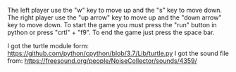 The left player use the "w" key to move up and the "s" key to move down.
The right player use the "up arrow" key to move up and the "down arrow" key to move down.
To start the game you must press the "run" button in python or press "crtl" + "f9".
To end the game just press the space bar.

I got the turtle module form: https://github.com/python/cpython/blob/3.7/Lib/turtle.py
I got the sound file from: https://freesound.org/people/NoiseCollector/sounds/4359/
